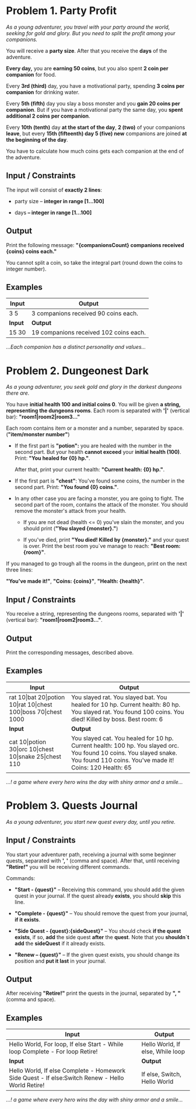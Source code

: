 Problem 1. Party Profit
=======================

*As a young adventurer, you travel with your party around the world, seeking for
gold and glory. But you need to split the profit among your companions.*

You will receive a **party size**. After that you receive the **days** of the
adventure.

**Every day,** you are **earning 50 coins**, but you also spent **2 coin per
companion** for food.

Every **3rd (third)** day, you have a motivational party, spending **3 coins per
companion** for drinking water.

Every **5th (fifth)** day you slay a boss monster and you **gain 20 coins per
companion**. But if you have a motivational party the same day, you **spent
additional 2 coins per companion**.

Every **10th (tenth)** day **at the start of the day**, **2 (two)** of your
companions **leave**, but every **15th (fifteenth) day 5 (five) new** companions
are joined **at the beginning of the day**.

You have to calculate how much coins gets each companion at the end of the
adventure.

Input / Constraints
-------------------

The input will consist of **exactly 2 lines**:

-   party size – **integer in range [1…100]**

-   days **– integer in range [1…100]**

Output
------

Print the following message: **"{companionsCount} companions received {coins}
coins each."**

You cannot split a coin, so take the integral part (round down the coins to
integer number).

Examples
--------

| **Input** | **Output**                             |
|-----------|----------------------------------------|
| 3 5       | 3 companions received 90 coins each.   |
| **Input** | **Output**                             |
| 15 30     | 19 companions received 102 coins each. |

*...Each companion has a distinct personality and values...*

Problem 2. Dungeonest Dark
==========================

*As a young adventurer, you seek gold and glory in the darkest dungeons there
are.*

You have **initial health 100 and initial coins 0**. You will be given **a
string, representing the dungeons rooms**. Each room is separated with **'\|'**
(vertical bar): **"room1\|room2\|room3…"**

Each room contains item or a monster and a number, separated by space.
(**"item/monster number"**)

-   If the first part is **"potion":** you are healed with the number in the
    second part. But your health **cannot exceed** your **initial health
    (100)**. Print: **"You healed for {0} hp."**.

    After that, print your current health: **"Current health: {0} hp."**.

-   If the first part is **"chest"**: You've found some coins, the number in the
    second part. Print: **"You found {0} coins."**.

-   In any other case you are facing a monster, you are going to fight. The
    second part of the room, contains the attack of the monster. You should
    remove the monster's attack from your health.

    -   If you are not dead (health \<= 0) you've slain the monster, and you
        should print (**"You slayed {monster}."**)

    -   If you've died, print **"You died! Killed by {monster}."** and your
        quest is over. Print the best room you\`ve manage to reach: **"Best
        room: {room}"**.

If you managed to go trough all the rooms in the dungeon, print on the next
three lines:

**"You've made it!"**, **"Coins: {coins}"**, **"Health: {health}"**.

Input / Constraints
-------------------

You receive a string, representing the dungeons rooms, separated with **'\|'**
(vertical bar): **"room1\|room2\|room3…"**.

Output
------

Print the corresponding messages, described above.

Examples
--------

| **Input**                                                         | **Output**                                                                                                                                                                     |
|-------------------------------------------------------------------|--------------------------------------------------------------------------------------------------------------------------------------------------------------------------------|
| rat 10\|bat 20\|potion 10\|rat 10\|chest 100\|boss 70\|chest 1000 | You slayed rat. You slayed bat. You healed for 10 hp. Current health: 80 hp. You slayed rat. You found 100 coins. You died! Killed by boss. Best room: 6                       |
| **Input**                                                         | **Output**                                                                                                                                                                     |
| cat 10\|potion 30\|orc 10\|chest 10\|snake 25\|chest 110          | You slayed cat. You healed for 10 hp. Current health: 100 hp. You slayed orc. You found 10 coins. You slayed snake. You found 110 coins. You've made it! Coins: 120 Health: 65 |

*...! a game where every hero wins the day with shiny armor and a smile...*

Problem 3. Quests Journal
=========================

*As a young adventurer, you start new quest every day, until you retire.*

Input / Constraints
-------------------

You start your adventurer path, receiving a journal with some beginner quests,
separated with **', '** (comma and space). After that, until receiving
**"Retire!"** you will be receiving different commands.

Commands:

-   **"Start - {quest}"** – Receiving this command, you should add the given
    quest in your journal. If the quest already **exists**, you should **skip**
    this line.

-   **"Complete - {quest}"** – You should remove the quest from your journal,
    **if it exists**.

-   **"Side Quest - {quest}:{sideQuest}"** – You should check **if the quest
    exists**, if so, **add** the side quest **after** the **quest**. Note that
    you **shouldn\`t add** the **sideQuest** if it already exists.

-   **"Renew – {quest}"** – If the given quest exists, you should change its
    position and **put it last** in your journal.

Output
------

After receiving **"Retire!"** print the quests in the journal, separated by **",
"** (comma and space).

Examples
--------

| **Input**                                                                                        | **Output**                       |
|--------------------------------------------------------------------------------------------------|----------------------------------|
| Hello World, For loop, If else Start - While loop Complete - For loop Retire!                    | Hello World, If else, While loop |
| **Input**                                                                                        | **Output**                       |
| Hello World, If else Complete - Homework Side Quest - If else:Switch Renew - Hello World Retire! | If else, Switch, Hello World     |

*...! a game where every hero wins the day with shiny armor and a smile...*
